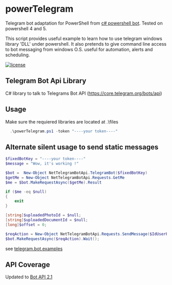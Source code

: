 # powerTelegram
Telegram bot adaptation for PowerShell from [c# powershell bot](https://github.com/MrRoundRobin/telegram.bot). Tested on powershell 4 and 5.

This script provides useful example to learn how to use telegram windows library 'DLL' under powershell. It also pretends to give command line access to bot messaging from windows O.S. useful for automation, alerts and scheduling.

[![license](https://img.shields.io/github/license/mrroundrobin/telegram.bot.svg?maxAge=2592000)](https://raw.githubusercontent.com/MrRoundRobin/telegram.bot/master/LICENSE.txt)

## Telegram Bot Api Library

C# library to talk to Telegrams Bot API (https://core.telegram.org/bots/api)

## Usage

Make sure the requiered libraries are located at .\files

```powershell
  .\powerTelegram.ps1 -token "----your token----"
```

## Alternate silent usage to send static messages

```powershell
$fixedBotKey = "----your token----"
$message = "Wow, it's working !"

$bot =  New-Object NetTelegramBotApi.TelegramBot($fixedBotKey)
$getMe = New-Object NetTelegramBotApi.Requests.GetMe
$me = $bot.MakeRequestAsync($getMe).Result

if ($me -eq $null)
{
    exit
}

[string]$uploadedPhotoId = $null;
[string]$uploadedDocumentId = $null;
[long]$offset = 0;

$reqAction = New-Object NetTelegramBotApi.Requests.SendMessage($IdUserPep, $message);
$bot.MakeRequestAsync($reqAction).Wait();
```

see [telegram.bot.examples](https://github.com/MrRoundRobin/telegram.bot.examples)

## API Coverage

Updated to [Bot API 2.1](https://core.telegram.org/bots/2-0-intro)
